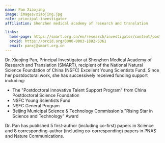 ```yaml
---
name: Pan Xiaojing
image: images/xiaojing.jpg
role: principal-investigator
affiliation: Shenzhen medical academy of research and translation 

links:
  home-page: https://smart.org.cn/en/research/investigator/content/post_1134775.html
  orcid: https://orcid.org/0000-0003-1882-5361
  email: panxj@smart.org.cn
---
```

  Dr. Xiaojing Pan, Principal Investigator at Shenzhen Medical Academy of Research and Translation (SMART), recipient of the National Natural Science Foundation of China (NSFC) Excellent Young Scientists Fund. Since her postdoctoral work, she has successively received funding support including:
  
  - The "Postdoctoral Innovative Talent Support Program" from China Postdoctoral Science Foundation
  - NSFC Young Scientists Fund
  - NSFC General Program
  - Beijing Municipal Science & Technology Commission's "Rising Star in Science and Technology" Award
  
  Dr. Pan has published 5 first-author (including co-first) papers in Science and 8 corresponding-author (including co-corresponding) papers in PNAS and Nature Communications.

